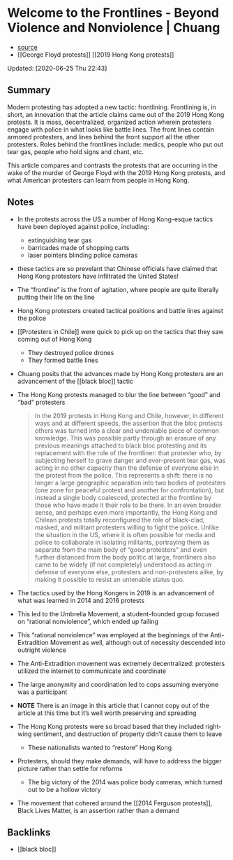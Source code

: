 # Welcome to the Frontlines - Beyond Violence and Nonviolence | Chuang

-   [source](http://chuangcn.org/2020/06/frontlines/)
-   [[George Floyd protests]] [[2019 Hong Kong protests]]

Updated: <span class="timestamp-wrapper"><span class="timestamp">[2020-06-25 Thu 22:43]</span></span>


## Summary

Modern protesting has adopted a new tactic: frontlining. Frontlining is, in short, an innovation that the article claims came out of the 2019 Hong Kong protests. It is mass, decentralized, organized action wherein protesters engage with police in what looks like battle lines. The front lines contain armored protesters, and lines behind the front support all the other protesters. Roles behind the frontlines include: medics, people who put out tear gas, people who hold signs and chant, etc.

This article compares and contrasts the protests that are occurring in the wake of the murder of George Floyd with the 2019 Hong Kong protests, and what American protesters can learn from people in Hong Kong.


## Notes

-   In the protests across the US a number of Hong Kong-esque tactics have been deployed against police, including:
    -   extinguishing tear gas
    -   barricades made of shopping carts
    -   laser pointers blinding police cameras
-   these tactics are so prevelant that Chinese officials have claimed that Hong Kong protesters have infiltrated the United States!
-   The &ldquo;frontline&rdquo; is the front of agitation, where people are quite literally putting their life on the line
-   Hong Kong protesters created tactical positions and battle lines against the police
-   [[Protesters in Chile]] were quick to pick up on the tactics that they saw coming out of Hong Kong
    -   They destroyed police drones
    -   They formed battle lines
-   Chuang posits that the advances made by Hong Kong protesters are an advancement of the [[black bloc]] tactic
-   The Hong Kong protests managed to blur the line between &ldquo;good&rdquo; and &ldquo;bad&rdquo; protesters
    
    > In the 2019 protests in Hong Kong and Chile, however, in different ways and at different speeds, the assertion that the bloc protects others was turned into a clear and undeniable piece of common knowledge. This was possible partly through an erasure of any previous meanings attached to black bloc protesting and its replacement with the role of the frontliner: that protester who, by subjecting herself to grave danger and ever-present tear gas, was acting in no other capacity than the defense of everyone else in the protest from the police. This represents a shift: there is no longer a large geographic separation into two bodies of protesters (one zone for peaceful protest and another for confrontation), but instead a single body coalesced, protected at the frontline by those who have made it their role to be there. In an even broader sense, and perhaps even more importantly, the Hong Kong and Chilean protests totally reconfigured the role of black-clad, masked, and militant protesters willing to fight the police. Unlike the situation in the US, where it is often possible for media and police to collaborate in isolating militants, portraying them as separate from the main body of “good protesters” and even further distanced from the body politic at large, frontliners also came to be widely (if not completely) understood as acting in defense of everyone else, protesters and non-protesters alike, by making it possible to resist an untenable status quo.
-   The tactics used by the Hong Kongers in 2019 is an advancement of what was learned in 2014 and 2016 protests
-   This led to the Umbrella Movement, a student-founded group focused on &ldquo;rational nonviolence&rdquo;, which ended up failing
-   This &ldquo;rational nonviolence&rdquo; was employed at the beginnings of the Anti-Extradition Movement as well, although out of necessity descended into outright violence
-   The Anti-Extradition movement was extremely decentralized: protesters utilized the internet to communicate and coordinate
-   The large anonymity and coordination led to cops assuming everyone was a participant
-   **NOTE** There is an image in this article that I cannot copy out of the article at this time but it&rsquo;s well worth preserving and spreading
-   The Hong Kong protests were so broad based that they included right-wing sentiment, and destruction of property didn&rsquo;t cause them to leave
    -   These nationalists wanted to &ldquo;restore&rdquo; Hong Kong
-   Protesters, should they make demands, will have to address the bigger picture rather than settle for reforms
    -   The big victory of the 2014 was police body cameras, which turned out to be a hollow victory
-   The movement that cohered around the [[2014 Ferguson protests]], Black Lives Matter, is an assertion rather than a demand


## Backlinks

-   [[black bloc]]
